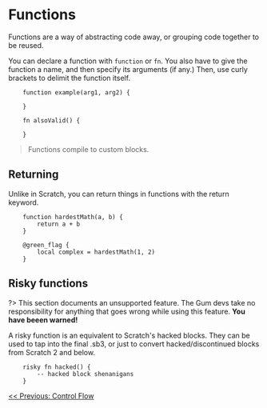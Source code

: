 # Functions

Functions are a way of abstracting code away, or grouping code together to be reused.

You can declare a function with `function` or `fn`. You also have to give the function a name, and then specify its arguments (if any.) Then, use curly brackets to delimit the function itself.

```gum
    function example(arg1, arg2) {

    }

    fn alsoValid() {

    }
```

> Functions compile to custom blocks.

## Returning

Unlike in Scratch, you can return things in functions with the return keyword.

```gum
    function hardestMath(a, b) {
        return a + b
    }

    @green_flag {
        local complex = hardestMath(1, 2)
    }
```

## Risky functions

?> This section documents an unsupported feature. The Gum devs take no responsibility for anything that goes wrong while using this feature. **You have beeen warned!**

A risky function is an equivalent to Scratch's hacked blocks. They can be used to tap into the final .sb3, or just to convert hacked/discontinued blocks from Scratch 2 and below.

```gum
    risky fn hacked() {
        -- hacked block shenanigans
    }
```

[<< Previous: Control Flow](main/controlflow.md)